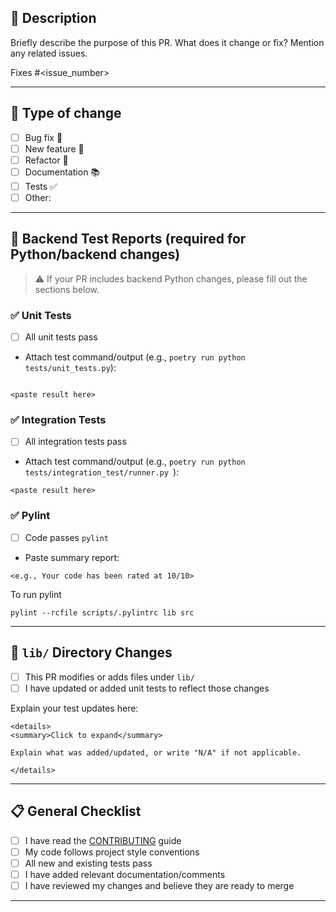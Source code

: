 
<!-- Please provide a general summary of your changes in the title above -->

## 📝 Description

Briefly describe the purpose of this PR. What does it change or fix? Mention any related issues.

Fixes #<issue_number> <!-- optional -->

---

## 📂 Type of change

<!-- Check all that apply: -->

- [ ] Bug fix 🐞
- [ ] New feature 🚀
- [ ] Refactor 🔨
- [ ] Documentation 📚
- [ ] Tests ✅
- [ ] Other: <!-- please specify -->

---

## 🧪 Backend Test Reports (required for Python/backend changes)

> ⚠️ If your PR includes backend Python changes, please fill out the sections below.

### ✅ Unit Tests

- [ ] All unit tests pass
- Attach test command/output (e.g., `poetry run python tests/unit_tests.py`):

```

<paste result here>
```

### ✅ Integration Tests

* [ ] All integration tests pass
* Attach test command/output (e.g., `poetry run python tests/integration_test/runner.py `):

```
<paste result here>
```

### ✅ Pylint

* [ ] Code passes `pylint`
* Paste summary report:

```
<e.g., Your code has been rated at 10/10>
```

To run pylint
```
pylint --rcfile scripts/.pylintrc lib src
```

---

## 🧱 `lib/` Directory Changes

* [ ] This PR modifies or adds files under `lib/`
* [ ] I have updated or added unit tests to reflect those changes

Explain your test updates here:

```
<details>
<summary>Click to expand</summary>

Explain what was added/updated, or write "N/A" if not applicable.

</details>
```

---

## 📋 General Checklist

* [ ] I have read the [CONTRIBUTING](../CONTRIBUTING.md) guide
* [ ] My code follows project style conventions
* [ ] All new and existing tests pass
* [ ] I have added relevant documentation/comments
* [ ] I have reviewed my changes and believe they are ready to merge

---

<!-- Thank you for contributing to pits_n_giggles! -->
